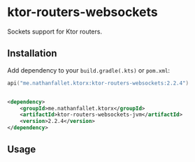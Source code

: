 # ktor-routers-websockets

Sockets support for Ktor routers.

## Installation

Add dependency to your `build.gradle(.kts)` or `pom.xml`:

```kotlin
api("me.nathanfallet.ktorx:ktor-routers-websockets:2.2.4")
```

```xml

<dependency>
    <groupId>me.nathanfallet.ktorx</groupId>
    <artifactId>ktor-routers-websockets-jvm</artifactId>
    <version>2.2.4</version>
</dependency>
```

## Usage



